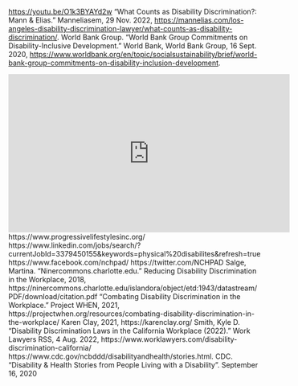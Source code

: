 
https://youtu.be/O1k3BYAYd2w
“What Counts as Disability Discrimination?: Mann &amp; Elias.” Manneliasem, 29 Nov. 2022, https://mannelias.com/los-angeles-disability-discrimination-lawyer/what-counts-as-disability-discrimination/. 
World Bank Group. “World Bank Group Commitments on Disability-Inclusive Development.” World Bank, World Bank Group, 16 Sept. 2020, https://www.worldbank.org/en/topic/socialsustainability/brief/world-bank-group-commitments-on-disability-inclusion-development. 
<iframe width="560" height="315" src="https://www.youtube.com/embed/AEuUvanPyaA" title="YouTube video player" frameborder="0" allow="accelerometer; autoplay; clipboard-write; encrypted-media; gyroscope; picture-in-picture" allowfullscreen></iframe>
https://www.progressivelifestylesinc.org/
https://www.linkedin.com/jobs/search/?currentJobId=3379450155&keywords=physical%20disabilites&refresh=true
https://www.facebook.com/nchpad/
https://twitter.com/NCHPAD
Salge, Martina. “Ninercommons.charlotte.edu.” Reducing Disability Discrimination in the Workplace, 2018, https://ninercommons.charlotte.edu/islandora/object/etd:1943/datastream/PDF/download/citation.pdf 
“Combating Disability Discrimination in the Workplace.” Project WHEN, 2021, https://projectwhen.org/resources/combating-disability-discrimination-in-the-workplace/
Karen Clay, 2021, https://karenclay.org/
Smith, Kyle D. “Disability Discrimination Laws in the California Workplace (2022).” Work Lawyers RSS, 4 Aug. 2022, https://www.worklawyers.com/disability-discrimination-california/ 
https://www.cdc.gov/ncbddd/disabilityandhealth/stories.html. CDC. “Disability & Health Stories from People Living with a Disability”. September 16, 2020
